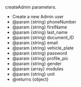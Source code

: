 createAdmin parameters.

 * Create a new Admin user
 * @param {string} phoneNumber
 * @param {string} firstName
 * @param {string} last_name
 * @param {string} document_ID
 * @param {string} email
 * @param {string} vehicle_plate
 * @param {string} password
 * @param {string} profile_pic
 * @param {string} gender
 * @param {array} modules
 * @param {string} unit
 * @returns {object}
